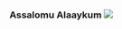 ### Assalomu Alaaykum  <img src="https://media2.giphy.com/media/v1.Y2lkPTc5MGI3NjExN2V1dGtycWJxc2c3bWx5MjhhbXBqMmt2OHIwZWFzcnlsaXpnN2M1bSZlcD12MV9pbnRlcm5hbF9naWZfYnlfaWQmY3Q9Zw/VoJqOxw0Zh36Vm8uDD/giphy.gif" widh="30" >
